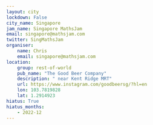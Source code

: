 ```yaml
---
layout: city                                           
lockdown: False
city_name: Singapore                                                               
jam_name: Singapore MathsJam
email: singapore@mathsjam.com
twitter: SingMathsJam
organiser:
    name: Chris
    email: singapore@mathsjam.com
location:
    group: rest-of-world
    pub_name: "The Good Beer Company"
    description: " near Kent Ridge MRT"
    url: https://www.instagram.com/goodbeersg/?hl=en
    lon: 103.7819828
    lat: 1.2914923
hiatus: True
hiatus_months:
    - 2022-12
---
```

